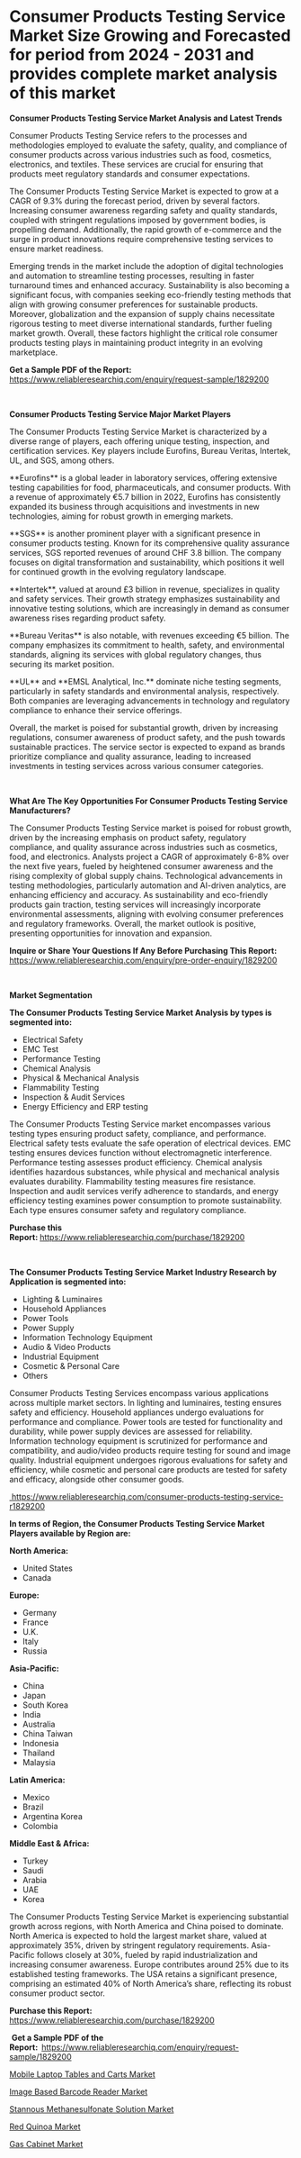 <p><h1>Consumer Products Testing Service Market Size Growing and Forecasted for period from 2024 - 2031 and provides complete market analysis of this market</h1></p><p><strong>Consumer Products Testing Service Market Analysis and Latest Trends</strong></p>
<p><p>Consumer Products Testing Service refers to the processes and methodologies employed to evaluate the safety, quality, and compliance of consumer products across various industries such as food, cosmetics, electronics, and textiles. These services are crucial for ensuring that products meet regulatory standards and consumer expectations.</p><p>The Consumer Products Testing Service Market is expected to grow at a CAGR of 9.3% during the forecast period, driven by several factors. Increasing consumer awareness regarding safety and quality standards, coupled with stringent regulations imposed by government bodies, is propelling demand. Additionally, the rapid growth of e-commerce and the surge in product innovations require comprehensive testing services to ensure market readiness.</p><p>Emerging trends in the market include the adoption of digital technologies and automation to streamline testing processes, resulting in faster turnaround times and enhanced accuracy. Sustainability is also becoming a significant focus, with companies seeking eco-friendly testing methods that align with growing consumer preferences for sustainable products. Moreover, globalization and the expansion of supply chains necessitate rigorous testing to meet diverse international standards, further fueling market growth. Overall, these factors highlight the critical role consumer products testing plays in maintaining product integrity in an evolving marketplace.</p></p>
<p><strong>Get a Sample PDF of the Report:&nbsp;</strong> <a href="https://www.reliableresearchiq.com/enquiry/request-sample/1829200?utm_campaign=114&utm_medium=2&utm_source=Github&utm_content=ia&utm_term=15102024&utm_id=consumer-products-testing-service">https://www.reliableresearchiq.com/enquiry/request-sample/1829200</a></p>
<p>&nbsp;</p>
<p><strong>Consumer Products Testing Service Major Market Players</strong></p>
<p><p>The Consumer Products Testing Service Market is characterized by a diverse range of players, each offering unique testing, inspection, and certification services. Key players include Eurofins, Bureau Veritas, Intertek, UL, and SGS, among others.</p><p>**Eurofins** is a global leader in laboratory services, offering extensive testing capabilities for food, pharmaceuticals, and consumer products. With a revenue of approximately €5.7 billion in 2022, Eurofins has consistently expanded its business through acquisitions and investments in new technologies, aiming for robust growth in emerging markets.</p><p>**SGS** is another prominent player with a significant presence in consumer products testing. Known for its comprehensive quality assurance services, SGS reported revenues of around CHF 3.8 billion. The company focuses on digital transformation and sustainability, which positions it well for continued growth in the evolving regulatory landscape.</p><p>**Intertek**, valued at around £3 billion in revenue, specializes in quality and safety services. Their growth strategy emphasizes sustainability and innovative testing solutions, which are increasingly in demand as consumer awareness rises regarding product safety.</p><p>**Bureau Veritas** is also notable, with revenues exceeding €5 billion. The company emphasizes its commitment to health, safety, and environmental standards, aligning its services with global regulatory changes, thus securing its market position.</p><p>**UL** and **EMSL Analytical, Inc.** dominate niche testing segments, particularly in safety standards and environmental analysis, respectively. Both companies are leveraging advancements in technology and regulatory compliance to enhance their service offerings.</p><p>Overall, the market is poised for substantial growth, driven by increasing regulations, consumer awareness of product safety, and the push towards sustainable practices. The service sector is expected to expand as brands prioritize compliance and quality assurance, leading to increased investments in testing services across various consumer categories.</p></p>
<p>&nbsp;</p>
<p><strong>What Are The Key Opportunities For Consumer Products Testing Service Manufacturers?</strong></p>
<p><p>The Consumer Products Testing Service market is poised for robust growth, driven by the increasing emphasis on product safety, regulatory compliance, and quality assurance across industries such as cosmetics, food, and electronics. Analysts project a CAGR of approximately 6-8% over the next five years, fueled by heightened consumer awareness and the rising complexity of global supply chains. Technological advancements in testing methodologies, particularly automation and AI-driven analytics, are enhancing efficiency and accuracy. As sustainability and eco-friendly products gain traction, testing services will increasingly incorporate environmental assessments, aligning with evolving consumer preferences and regulatory frameworks. Overall, the market outlook is positive, presenting opportunities for innovation and expansion.</p></p>
<p><strong>Inquire or Share Your Questions If Any Before Purchasing This Report:</strong> <a href="https://www.reliableresearchiq.com/enquiry/pre-order-enquiry/1829200?utm_campaign=114&utm_medium=2&utm_source=Github&utm_content=ia&utm_term=15102024&utm_id=consumer-products-testing-service">https://www.reliableresearchiq.com/enquiry/pre-order-enquiry/1829200</a></p>
<p>&nbsp;</p>
<p><strong>Market Segmentation</strong></p>
<p><strong>The Consumer Products Testing Service Market Analysis by types is segmented into:</strong></p>
<p><ul><li>Electrical Safety</li><li>EMC Test</li><li>Performance Testing</li><li>Chemical Analysis</li><li>Physical & Mechanical Analysis</li><li>Flammability Testing</li><li>Inspection & Audit Services</li><li>Energy Efficiency and ERP testing</li></ul></p>
<p><p>The Consumer Products Testing Service market encompasses various testing types ensuring product safety, compliance, and performance. Electrical safety tests evaluate the safe operation of electrical devices. EMC testing ensures devices function without electromagnetic interference. Performance testing assesses product efficiency. Chemical analysis identifies hazardous substances, while physical and mechanical analysis evaluates durability. Flammability testing measures fire resistance. Inspection and audit services verify adherence to standards, and energy efficiency testing examines power consumption to promote sustainability. Each type ensures consumer safety and regulatory compliance.</p></p>
<p><strong>Purchase this Report:&nbsp;</strong><a href="https://www.reliableresearchiq.com/purchase/1829200?utm_campaign=114&utm_medium=2&utm_source=Github&utm_content=ia&utm_term=15102024&utm_id=consumer-products-testing-service">https://www.reliableresearchiq.com/purchase/1829200</a></p>
<p>&nbsp;</p>
<p><strong>The Consumer Products Testing Service Market Industry Research by Application is segmented into:</strong></p>
<p><ul><li>Lighting & Luminaires</li><li>Household Appliances</li><li>Power Tools</li><li>Power Supply</li><li>Information Technology Equipment</li><li>Audio & Video Products</li><li>Industrial Equipment</li><li>Cosmetic & Personal Care</li><li>Others</li></ul></p>
<p><p>Consumer Products Testing Services encompass various applications across multiple market sectors. In lighting and luminaires, testing ensures safety and efficiency. Household appliances undergo evaluations for performance and compliance. Power tools are tested for functionality and durability, while power supply devices are assessed for reliability. Information technology equipment is scrutinized for performance and compatibility, and audio/video products require testing for sound and image quality. Industrial equipment undergoes rigorous evaluations for safety and efficiency, while cosmetic and personal care products are tested for safety and efficacy, alongside other consumer goods.</p></p>
<p><a href="https://www.reliableresearchiq.com/consumer-products-testing-service-r1829200?utm_campaign=114&utm_medium=2&utm_source=Github&utm_content=ia&utm_term=15102024&utm_id=consumer-products-testing-service">&nbsp;https://www.reliableresearchiq.com/consumer-products-testing-service-r1829200</a></p>
<p><strong>In terms of Region, the Consumer Products Testing Service Market Players available by Region are:</strong></p>
<p>
    <p> <strong> North America: </strong>
        <ul>
            <li>United States</li>
            <li>Canada</li>
        </ul>
        </p> 
    <p> <strong> Europe: </strong>
        <ul>
            <li>Germany</li>
            <li>France</li>
            <li>U.K.</li>
            <li>Italy</li>
            <li>Russia</li>
        </ul>
        </p> 
    <p> <strong> Asia-Pacific: </strong>
        <ul>
            <li>China</li>
            <li>Japan</li>
            <li>South Korea</li>
            <li>India</li>
            <li>Australia</li>
            <li>China Taiwan</li>
            <li>Indonesia</li>
            <li>Thailand</li>
            <li>Malaysia</li>
        </ul>
        </p> 
    <p> <strong> Latin America: </strong>
        <ul>
            <li>Mexico</li>
            <li>Brazil</li>
            <li>Argentina Korea</li>
            <li>Colombia</li>
        </ul>
        </p> 
    <p> <strong> Middle East & Africa: </strong>
        <ul>
            <li>Turkey</li>
            <li>Saudi</li>
            <li>Arabia</li>
            <li>UAE</li>
            <li>Korea</li>
        </ul>
    </p>
    </p>
<p><p>The Consumer Products Testing Service Market is experiencing substantial growth across regions, with North America and China poised to dominate. North America is expected to hold the largest market share, valued at approximately 35%, driven by stringent regulatory requirements. Asia-Pacific follows closely at 30%, fueled by rapid industrialization and increasing consumer awareness. Europe contributes around 25% due to its established testing frameworks. The USA retains a significant presence, comprising an estimated 40% of North America’s share, reflecting its robust consumer product sector.</p></p>
<p><strong>Purchase this Report: </strong><a href="https://www.reliableresearchiq.com/purchase/1829200?utm_campaign=114&utm_medium=2&utm_source=Github&utm_content=ia&utm_term=15102024&utm_id=consumer-products-testing-service">https://www.reliableresearchiq.com/purchase/1829200</a></p>
<p>&nbsp;<strong>Get a Sample PDF of the Report:&nbsp;&nbsp;</strong><a href="https://www.reliableresearchiq.com/enquiry/request-sample/1829200?utm_campaign=114&utm_medium=2&utm_source=Github&utm_content=ia&utm_term=15102024&utm_id=consumer-products-testing-service">https://www.reliableresearchiq.com/enquiry/request-sample/1829200</a></p>
<p><strong></strong></p>
<p><p><a href="https://github.com/florjvdva/Market-Research-Report-List-1/blob/main/mobile-laptop-tables-and-carts-market.md?utm_campaign=114&utm_medium=2&utm_source=Github&utm_content=ia&utm_term=15102024&utm_id=consumer-products-testing-service">Mobile Laptop Tables and Carts Market</a></p><p><a href="https://issuu.com/reportprime-2/docs/image-based-barcode-reader-market-s_43646f83c3038d?utm_campaign=114&utm_medium=2&utm_source=Github&utm_content=ia&utm_term=15102024&utm_id=consumer-products-testing-service">Image Based Barcode Reader Market</a></p><p><a href="https://github.com/kiara3n0pau/Market-Research-Report-List-1/blob/main/stannous-methanesulfonate-solution-market.md?utm_campaign=114&utm_medium=2&utm_source=Github&utm_content=ia&utm_term=15102024&utm_id=consumer-products-testing-service">Stannous Methanesulfonate Solution Market</a></p><p><a href="https://www.linkedin.com/pulse/emerging-technologies-reshaping-red-quinoa-market-impact-dia5f?utm_campaign=114&utm_medium=2&utm_source=Github&utm_content=ia&utm_term=15102024&utm_id=consumer-products-testing-service">Red Quinoa Market</a></p><p><a href="https://issuu.com/reportprime-2/docs/gas-cabinet-market-size-2030.pptx_e0b13ba7573eb6?utm_campaign=114&utm_medium=2&utm_source=Github&utm_content=ia&utm_term=15102024&utm_id=consumer-products-testing-service">Gas Cabinet Market</a></p></p>